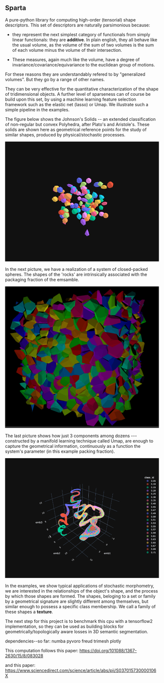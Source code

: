 ## Sparta
A pure-python library for computing high-order (tensorial) shape descriptors. This set of descriptors are naturally parsimonious because:

* they represent the next simplest category of functionals from simply linear functionals: they are **additive**. In plain english, they all behave like the usual volume, as the volume of the sum of two volumes is the sum of each volume minus the volume of their intersection.  

* These measures, again much like the volume, have a degree of invariance/covariance/equivariance to the euclidean group of motions. 

For these reasons they are understandably refered to by "generalized volumes". But they go by a range of other names. 

They can be very effective for the quantitative characterization of the shape of tridimensional objects. A further level of sparseness can of course be build upon this set, by using a machine learning feature selection framework such as the elastic net (lasso) or Umap. We illustrate such a simple pipeline in the examples. 

The figure below shows the Johnson's Solids -- an extended classification of non-regular but convex Polyhedra, after Plato's and Aristole's. These solids are shown here as geometrical reference points for the study of similar shapes, produced by physical/stochastic processes. 

<img src="jsolids.png" alt='bla' width="555"/>

In the next picture, we have a realization of a system of closed-packed spheres. The shapes of the 'rocks' are intrinsically associated with the packaging fraction of the emsamble.

<img src="hard_spheres_lump.png" width="555"/>

The last picture shows how just 3 components among dozens --- constructed by a manifold learning technique called Umap, are enough to capture the geometrical information, continuously as a function the system's parameter (in this example packing fraction). 

<img src="umap_hard_spheres.png" width="555"/>  

In the examples, we show typical applications of stochastic morphometry, we are interested in the relationships of the object's shape, and the process by which those shapes are formed. The shapes, beloging to a set or family by a geometrical signature are slightly different among themselves, but similar enough to possess a specific class membership. We call a family of these shapes a **texture**.  

The next step for this project is to benchmark this cpu with a tensorflow2 implementation, so they can be used as building blocks for geometrically/topologically aware losses in 3D semantic segmentation. 


dependencies--so far:
    numba
    pyvoro 
    freud 
    trimesh
    plotly

This computation follows this paper: 
https://doi.org/101088/1367-2630/15/8/083028

and this paper:
https://www.sciencedirect.com/science/article/abs/pii/S037015730000106X


